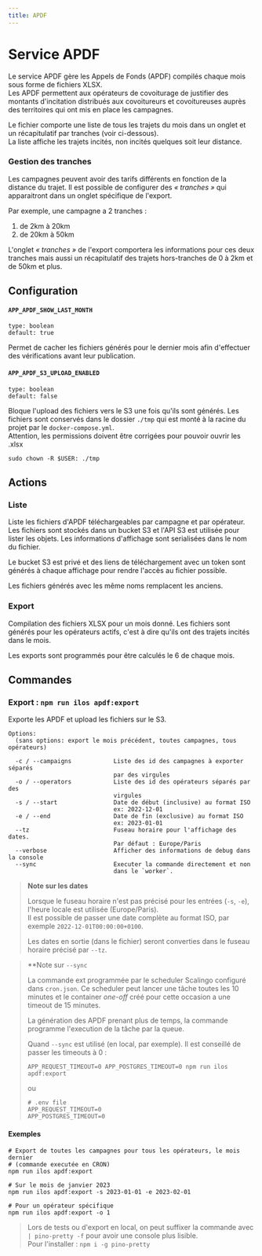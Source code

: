 ```yaml
---
title: APDF
---
```


# Service APDF

Le service APDF gère les Appels de Fonds (APDF) compilés chaque mois sous forme de fichiers XLSX.  
Les APDF permettent aux opérateurs de covoiturage de justifier des montants d'incitation distribués aux covoitureurs et covoitureuses auprès des territoires qui ont mis en place les campagnes.

Le fichier comporte une liste de tous les trajets du mois dans un onglet et un récapitulatif par tranches (voir ci-dessous).  
La liste affiche les trajets incités, non incités quelques soit leur distance.

### Gestion des tranches

Les campagnes peuvent avoir des tarifs différents en fonction de la distance du trajet. Il est possible de configurer des _« tranches »_ qui apparaitront dans un onglet spécifique de l'export.

Par exemple, une campagne a 2 tranches :

1. de 2km à 20km
2. de 20km à 50km

L'onglet _« tranches »_ de l'export comportera les informations pour ces deux tranches mais aussi un récapitulatif des trajets hors-tranches de 0 à 2km et de 50km et plus.

## Configuration

#### `APP_APDF_SHOW_LAST_MONTH`

`type: boolean`  
`default: true`

Permet de cacher les fichiers générés pour le dernier mois afin d'effectuer des vérifications avant leur publication.

#### `APP_APDF_S3_UPLOAD_ENABLED`

`type: boolean`  
`default: false`

Bloque l'upload des fichiers vers le S3 une fois qu'ils sont générés. Les fichiers sont conservés dans le dossier `./tmp` qui est monté à la racine du projet par le `docker-compose.yml`.  
Attention, les permissions doivent être corrigées pour pouvoir ouvrir les .xlsx

```
sudo chown -R $USER: ./tmp
```

## Actions

### Liste

Liste les fichiers d'APDF téléchargeables par campagne et par opérateur. Les fichiers sont stockés dans un bucket S3 et l'API S3 est utilisée pour lister les objets. Les informations d'affichage sont serialisées dans le nom du fichier.

Le bucket S3 est privé et des liens de téléchargement avec un token sont générés à chaque affichage pour rendre l'accès au fichier possible.

Les fichiers générés avec les même noms remplacent les anciens.

### Export

Compilation des fichiers XLSX pour un mois donné. Les fichiers sont générés pour les opérateurs actifs, c'est à dire qu'ils ont des trajets incités dans le mois.

Les exports sont programmés pour être calculés le 6 de chaque mois.
## Commandes

### Export : `npm run ilos apdf:export`

Exporte les APDF et upload les fichiers sur le S3.

```
Options:
  (sans options: export le mois précédent, toutes campagnes, tous opérateurs)

  -c / --campaigns            Liste des id des campagnes à exporter séparés
                              par des virgules
  -o / --operators            Liste des id des opérateurs séparés par des
                              virgules
  -s / --start                Date de début (inclusive) au format ISO
                              ex: 2022-12-01
  -e / --end                  Date de fin (exclusive) au format ISO
                              ex: 2023-01-01
  --tz                        Fuseau horaire pour l'affichage des dates.
                              Par défaut : Europe/Paris
  --verbose                   Afficher des informations de debug dans la console
  --sync                      Executer la commande directement et non 
                              dans le `worker`.
```

> **Note sur les dates**
>
> Lorsque le fuseau horaire n'est pas précisé pour les entrées (`-s`, `-e`), l'heure locale est utilisée (Europe/Paris).  
> Il est possible de passer une date complète au format ISO, par exemple `2022-12-01T00:00:00+0100`.
> 
> Les dates en sortie (dans le fichier) seront converties dans le fuseau horaire précisé par `--tz`.

> **Note sur `--sync`
>
> La commande ext programmée par le scheduler Scalingo configuré dans `cron.json`. Ce scheduler
peut lancer une tâche toutes les 10 minutes et le container _one-off_ créé pour cette occasion a une timeout de 15 minutes.
>
> La génération des APDF prenant plus de temps, la commande programme l'execution de la tâche par la queue.
>
> Quand `--sync` est utilisé (en local, par exemple). Il est conseillé de passer les timeouts à 0 :
> ```
> APP_REQUEST_TIMEOUT=0 APP_POSTGRES_TIMEOUT=0 npm run ilos apdf:export
> ```
> ou  
> ```
> # .env file
> APP_REQUEST_TIMEOUT=0
> APP_POSTGRES_TIMEOUT=0 
> ```
#### Exemples

```
# Export de toutes les campagnes pour tous les opérateurs, le mois dernier
# (commande executée en CRON)
npm run ilos apdf:export

# Sur le mois de janvier 2023
npm run ilos apdf:export -s 2023-01-01 -e 2023-02-01

# Pour un opérateur spécifique
npm run ilos apdf:export -o 1
```

> Lors de tests ou d'export en local, on peut suffixer la commande avec ` | pino-pretty -f` pour avoir une console plus lisible.  
> Pour l'installer : `npm i -g pino-pretty`
